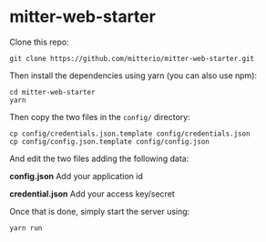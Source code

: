 # mitter-web-starter

Clone this repo:

    git clone https://github.com/mitterio/mitter-web-starter.git

Then install the dependencies using yarn (you can also use npm):

    cd mitter-web-starter
    yarn

Then copy the two files in the `config/` directory:

    cp config/credentials.json.template config/credentials.json
    cp config/config.json.template config/config.json

And edit the two files adding the following data:

**config.json** Add your application id

**credential.json** Add your access key/secret

Once that is done, simply start the server using:

    yarn run


